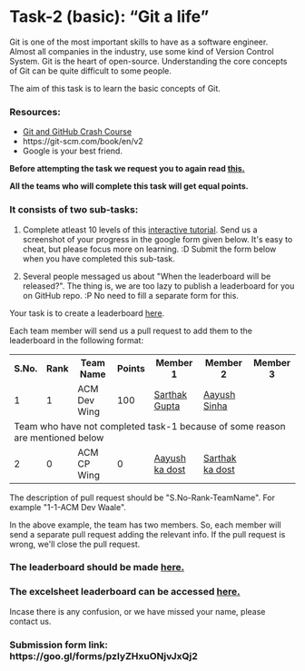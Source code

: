 <h1>Task-2 (basic): “Git a life”</h1>

Git is one of the most important skills to have as a software engineer. Almost all companies in the industry, use some kind of Version Control System. Git is the heart of open-source. Understanding the core concepts of Git can be quite difficult to some people.

The aim of this task is to learn the basic concepts of Git. 

<h3>Resources:</h3>
<ul>
<li><a href = "https://www.youtube.com/watch?v=SWYqp7iY_Tc"> Git and GitHub Crash Course</a></li>
<li>https://git-scm.com/book/en/v2</li>
<li>Google is your best friend.</li>
</ul>

<b>Before attempting the task we request you to again read <a href="https://github.com/acmbitmesra/DevHack-0.2#some-points-to-consider">this.</a></b>

<b>All the teams who will complete this task will get equal points.</b>

<h3>It consists of two sub-tasks:</h3>

1. Complete atleast 10 levels of this <a href = "https://learngitbranching.js.org/">interactive tutorial</a>. Send us a screenshot of your progress in the google form given below. It's easy to cheat, but please focus more on learning. :D
Submit the form below when you have completed this sub-task.

2. Several people messaged us about "When the leaderboard will be released?". The thing is, we are too lazy to publish a leaderboard for you on GitHub repo. :P No need to fill a separate form for this.

Your task is to create a leaderboard <a href = "https://github.com/acmbitmesra/DevHack-0.2/blob/master/Leaderboard/After%20Task-1">here</a>. 

Each team member will send us a pull request to add them to the leaderboard in the following format:

<table>
  <tr>
  <th>S.No.</th><th>Rank</th><th>Team Name</th><th>Points</th><th>Member 1</th><th>Member 2</th><th>Member 3</th>
  </tr>
  <tr>
    <td>1</td><td>1</td><td>ACM Dev Wing</td><td>100</td><td><a href = "https://github.com/sarthak-sopho">Sarthak Gupta</a></td><td><a href = "https://github.com/aayushsinha44">Aayush Sinha</a></td><td></td>
  </tr>
  <tr>
    <td colspan="7"> Team who have not completed task-1 because of some reason are mentioned below</td>
  </tr>
  <tr>
    <td>2</td><td>0</td><td>ACM CP Wing</td><td>0</td><td><a href = "">Aayush ka dost</a></td><td><a href = "">Sarthak ka dost</a></td><td></td>
  </tr>
</table>


The description of pull request should be "S.No-Rank-TeamName". For example "1-1-ACM Dev Waale".

In the above example, the team has two members. So, each member will send a separate pull request adding the relevant info. If the pull request is wrong, we'll close the pull request.

<h3>The leaderboard should be made <a href = "https://github.com/acmbitmesra/DevHack-0.2/blob/master/Leaderboard/After%20Task-1"> here. </a></h3>
<h3>The excelsheet leaderboard can be accessed <a href = "https://docs.google.com/spreadsheets/d/12n6Yqcz_cKsqPDzstzg47piCqYxdgsGOd4eE4ggLwVY/edit?usp=sharing"> here.</a></h3>
Incase there is any confusion, or we have missed your name, please contact us.
<h3>Submission form link: https://goo.gl/forms/pzIyZHxuONjvJxQj2 </h3> 
